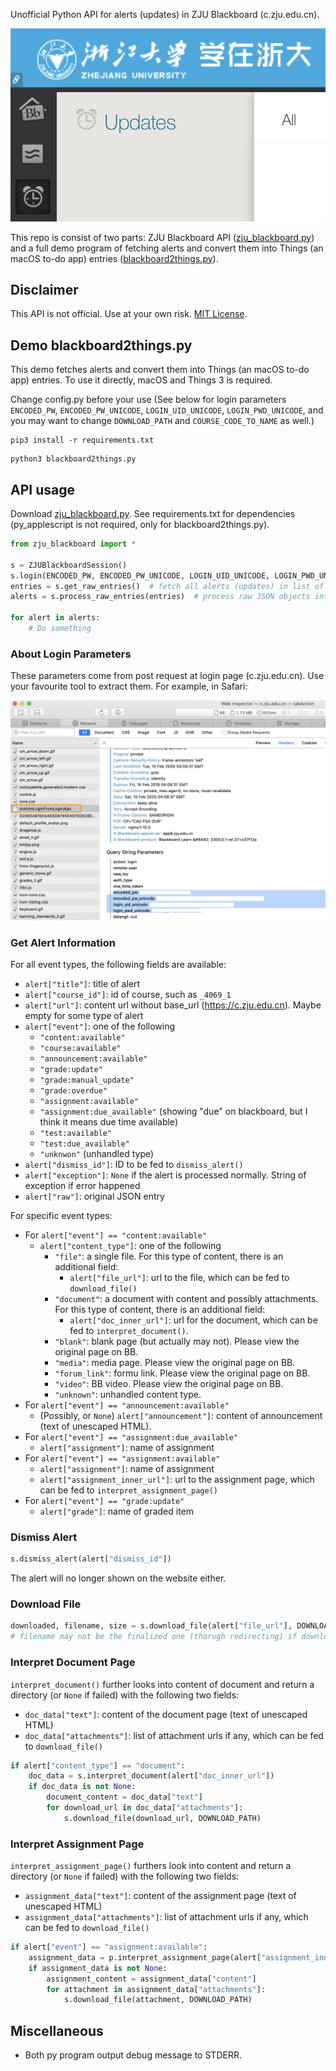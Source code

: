 Unofficial Python API for alerts (updates) in ZJU Blackboard (c.zju.edu.cn).

![](resources/2020-02-15-16-06-32.png)

This repo is consist of two parts: ZJU Blackboard API ([zju_blackboard.py](zju_blackboard.py)) and a full demo program of
fetching alerts and convert them into Things (an macOS to-do app) entries ([blackboard2things.py](blackboard2things.py)).

## Disclaimer

This API is not official. Use at your own risk. [MIT License](LICENSE).

## Demo blackboard2things.py

This demo fetches alerts and convert them into Things (an macOS to-do app) entries. To use it directly, macOS and Things 3 is required.

Change config.py before your use (See below for login parameters `ENCODED_PW`, `ENCODED_PW_UNICODE`, `LOGIN_UID_UNICODE`, `LOGIN_PWD_UNICODE`, and you may want to change `DOWNLOAD_PATH` and `COURSE_CODE_TO_NAME` as well.)

```shell
pip3 install -r requirements.txt
```

```shell
python3 blackboard2things.py
```

## API usage

Download [zju_blackboard.py](zju_blackboard.py). See requirements.txt for dependencies (py_applescript is not required, only for blackboard2things.py).

```py
from zju_blackboard import *

s = ZJUBlackboardSession()
s.login(ENCODED_PW, ENCODED_PW_UNICODE, LOGIN_UID_UNICODE, LOGIN_PWD_UNICODE)  # see below for these parameters
entries = s.get_raw_entries()  # fetch all alerts (updates) in list of JSON objects
alerts = s.process_raw_entries(entries)  # process raw JSON objects into alert objects

for alert in alerts:
    # Do something
```

### About Login Parameters
These parameters come from post request at login page (c.zju.edu.cn). Use your favourite tool to extract them. For example, in Safari:

![](resources/2020-02-15-16-21-00.png)

### Get Alert Information

For all event types, the following fields are available:
* `alert["title"]`: title of alert
* `alert["course_id"]`: id of course, such as `_4069_1`
* `alert["url"]`: content url without base_url (https://c.zju.edu.cn). Maybe empty for some type of alert
* `alert["event"]`: one of the following
  * `"content:available"`
  * `"course:available"`
  * `"announcement:available"`
  * `"grade:update"`
  * `"grade:manual_update"`
  * `"grade:overdue"`
  * `"assignment:available"`
  * `"assignment:due_available"` (showing "due" on blackboard, but I think it means due time available)
  * `"test:available"`
  * `"test:due_available"`
  * `"unknwon"` (unhandled type)
* `alert["dismiss_id"]`: ID to be fed to `dismiss_alert()`
* `alert["exception"]`: `None` if the alert is processed normally. String of exception if error happened
* `alert["raw"]`: original JSON entry

For specific event types:
* For `alert["event"] == "content:available"`
  * `alert["content_type"]`: one of the following
    * `"file"`: a single file. For this type of content, there is an additional field: 
        * `alert["file_url"]`: url to the file, which can be fed to `download_file()`
    * `"document"`: a document with content and possibly attachments. For this type of content, there is an additional field:
        * `alert["doc_inner_url"]`: url for the document, which can be fed to `interpret_document()`.
    * `"blank"`: blank page (but actually may not). Please view the original page on BB.
    * `"media"`: media page. Please view the original page on BB.
    * `"forum_link"`: formu link. Please view the original page on BB.
    * `"video"`: BB video. Please view the original page on BB.
    * `"unknown"`: unhandled content type.
* For `alert["event"] == "announcement:available"`
  * (Possibly, or `None`) `alert["announcement"]`: content of announcement (text of unescaped HTML).
* For `alert["event"] == "assignment:due_available"`
  * `alert["assignment"]`: name of assignment
* For `alert["event"] == "assignment:available"`
  * `alert["assignment"]`: name of assignment
  * `alert["assignment_inner_url"]`: url to the assignment page, which can be fed to `interpret_assignment_page()`
* For `alert["event"] == "grade:update"`
  * `alert["grade"]`: name of graded item

### Dismiss Alert
```py
s.dismiss_alert(alert["dismiss_id"])
```

The alert will no longer shown on the website either.

### Download File
```py
downloaded, filename, size = s.download_file(alert["file_url"], DOWNLOAD_PATH, MAXIMAL_DOWNLOAD_SIZE)
# filename may not be the finalized one (thorugh redirecting) if download is canceled due to oversize
```

### Interpret Document Page

`interpret_document()` further looks into content of document and return a directory (or `None` if failed) with the following two fields:
* `doc_data["text"]`: content of the document page (text of unescaped HTML)
* `doc_data["attachments"]`: list of attachment urls if any, which can be fed to `download_file()`

```py
if alert["content_type"] == "document":
    doc_data = s.interpret_document(alert["doc_inner_url"])
    if doc_data is not None:
        document_content = doc_data["text"]
        for download_url in doc_data["attachments"]:
            s.download_file(download_url, DOWNLOAD_PATH)
```

### Interpret Assignment Page

`interpret_assignment_page()` furthers look into content and return a directory (or `None` if failed) with the following two fields:
* `assignment_data["text"]`: content of the assignment page (text of unescaped HTML)
* `assignment_data["attachments"]`: list of attachment urls if any, which can be fed to `download_file()`

```py
if alert["event"] == "assignment:available":
    assignment_data = p.interpret_assignment_page(alert["assignment_inner_url"])
    if assignment_data is not None:
        assignment_content = assignment_data["content"]
        for attachment in assignment_data["attachments"]:
            s.download_file(attachment, DOWNLOAD_PATH)
```

## Miscellaneous
* Both py program output debug message to STDERR.
